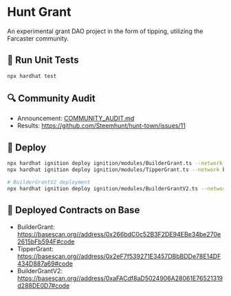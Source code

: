 # Hunt Grant

An experimental grant DAO project in the form of tipping, utilizing the Farcaster community.

## 🧪 Run Unit Tests

```sh
npx hardhat test
```

## 🔍 Community Audit

- Announcement: [COMMUNITY_AUDIT.md](./COMMUNITY_AUDIT.md)
- Results: https://github.com/Steemhunt/hunt-town/issues/11

## 🚀 Deploy

```sh
npx hardhat ignition deploy ignition/modules/BuilderGrant.ts --network base --parameters ignition/prod-params.json --verify --reset
npx hardhat ignition deploy ignition/modules/TipperGrant.ts --network base --parameters ignition/prod-params.json --verify

# BuilderGrantV2 deployment
npx hardhat ignition deploy ignition/modules/BuilderGrantV2.ts --network base --parameters ignition/prod-params.json --verify --reset
```

## 🔵 Deployed Contracts on Base

- BuilderGrant: https://basescan.org//address/0x266bdC0c52B3F2DE94EBe34be270e2615bFb594F#code
- TipperGrant: https://basescan.org//address/0x2eF7f539271E3457DBbBDDe78E14DF434D887a69#code
- BuilderGrantV2: https://basescan.org//address/0xaFACdf8aD5024906A28061E76521319d288DE0D7#code
